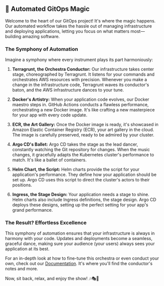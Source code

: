 ## 🚀 Automated GitOps Magic

Welcome to the heart of our GitOps project! It's where the magic happens. Our automated workflow takes the hassle out of managing infrastructure and deploying applications, letting you focus on what matters most—building amazing software.

### The Symphony of Automation

Imagine a symphony where every instrument plays its part harmoniously:

1. **Terragrunt, the Orchestra Conductor:** Our infrastructure takes center stage, choreographed by Terragrunt. It listens for your commands and orchestrates AWS resources with precision. Whenever you make a change in the infrastructure code, Terragrunt waves its conductor's baton, and the AWS infrastructure dances to your tune.

2. **Docker's Artistry:** When your application code evolves, our Docker maestro steps in. GitHub Actions conducts a flawless performance, orchestrating a new Docker image. It's like crafting a new masterpiece for your app with every code update.

3. **ECR, the Art Gallery:** Once the Docker image is ready, it's showcased in Amazon Elastic Container Registry (ECR), your art gallery in the cloud. The image is carefully preserved, ready to be admired by your cluster.

4. **Argo CD's Ballet:** Argo CD takes the stage as the lead dancer, constantly watching the Git repository for changes. When the music changes, it gracefully adapts the Kubernetes cluster's performance to match. It's like a ballet of containers.

5. **Helm Chart, the Script:** Helm charts provide the script for your application's performance. They define how your application should be set up. Argo CD uses this script to direct the cluster's actors to their positions.

6. **Ingress, the Stage Design:** Your application needs a stage to shine. Helm charts also include Ingress definitions, the stage design. Argo CD deploys these designs, setting up the perfect setting for your app's grand performance.

### The Result? Effortless Excellence

This symphony of automation ensures that your infrastructure is always in harmony with your code. Updates and deployments become a seamless, graceful dance, making sure your audience (your users) always sees your application at its best.

For an in-depth look at how to fine-tune this orchestra or even conduct your own, check out our [Documentation](link-to-documentation). It's where you'll find the conductor's notes and more.

Now, sit back, relax, and enjoy the show! 🎶🎭🌟
